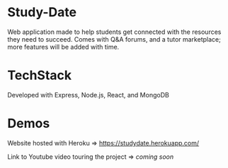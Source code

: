 # Study-Date
Web application made to help students get connected with the resources they need to succeed. Comes with Q&amp;A forums, and a tutor marketplace; more features will be added with time. 

# TechStack
Developed with Express, Node.js, React, and MongoDB

# Demos
Website hosted with Heroku => https://studydate.herokuapp.com/

Link to Youtube video touring the project => *coming soon*
